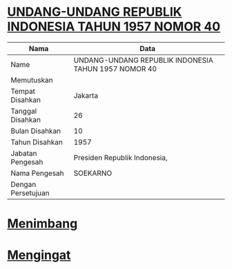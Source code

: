 # [UNDANG-UNDANG REPUBLIK INDONESIA TAHUN 1957 NOMOR 40](http://example.org/legal/document/uu/1957/40)

| Nama | Data |
| ------ | ----- |
|Name|UNDANG-UNDANG REPUBLIK INDONESIA TAHUN 1957 NOMOR 40|
|Memutuskan||
|Tempat Disahkan|Jakarta|
|Tanggal Disahkan|26|
|Bulan Disahkan|10|
|Tahun Disahkan|1957|
|Jabatan Pengesah|Presiden Republik Indonesia,|
|Nama Pengesah|SOEKARNO|
|Dengan Persetujuan||
# [Menimbang](http://example.org/legal/document/uu/1957/40/menimbang)

# [Mengingat](http://example.org/legal/document/uu/1957/40/mengingat)
